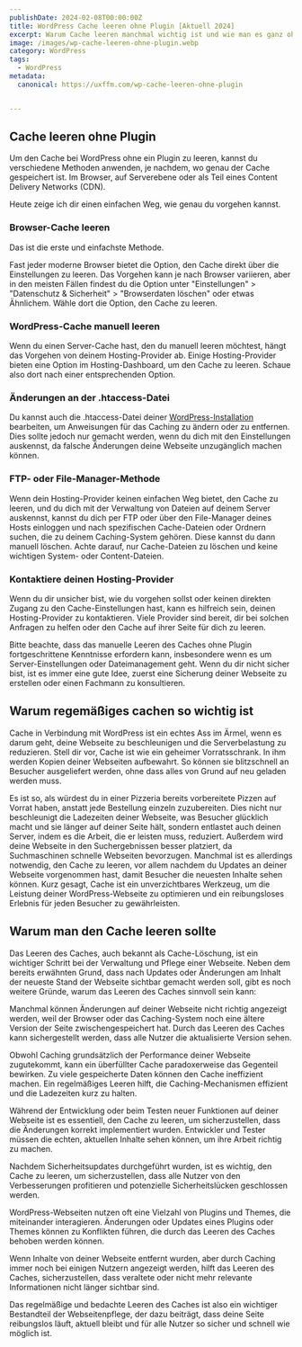 ```yaml
---
publishDate: 2024-02-08T00:00:00Z
title: WordPress Cache leeren ohne Plugin [Aktuell 2024]
excerpt: Warum Cache leeren manchmal wichtig ist und wie man es ganz ohne Plugin schafft.
image: /images/wp-cache-leeren-ohne-plugin.webp
category: WordPress
tags:
  - WordPress
metadata:
  canonical: https://uxffm.com/wp-cache-leeren-ohne-plugin


---
```


## Cache leeren ohne Plugin

Um den Cache bei WordPress ohne ein Plugin zu leeren, kannst du verschiedene Methoden anwenden, je nachdem, wo genau der Cache gespeichert ist. Im Browser, auf Serverebene oder als Teil eines Content Delivery Networks (CDN). 

Heute zeige ich dir einen einfachen Weg, wie genau du vorgehen kannst.

### Browser-Cache leeren

Das ist die erste und einfachste Methode. 

Fast jeder moderne Browser bietet die Option, den Cache direkt über die Einstellungen zu leeren. Das Vorgehen kann je nach Browser variieren, aber in den meisten Fällen findest du die Option unter "Einstellungen" > "Datenschutz & Sicherheit" > "Browserdaten löschen" oder etwas Ähnlichem. Wähle dort die Option, den Cache zu leeren.

### WordPress-Cache manuell leeren

Wenn du einen Server-Cache hast, den du manuell leeren möchtest, hängt das Vorgehen von deinem Hosting-Provider ab. Einige Hosting-Provider bieten eine Option im Hosting-Dashboard, um den Cache zu leeren. Schaue also dort nach einer entsprechenden Option.

### Änderungen an der .htaccess-Datei

Du kannst auch die .htaccess-Datei deiner <a href="/service/wordpress-frankfurt">WordPress-Installation</a> bearbeiten, um Anweisungen für das Caching zu ändern oder zu entfernen. Dies sollte jedoch nur gemacht werden, wenn du dich mit den Einstellungen auskennst, da falsche Änderungen deine Webseite unzugänglich machen können.

### FTP- oder File-Manager-Methode
Wenn dein Hosting-Provider keinen einfachen Weg bietet, den Cache zu leeren, und du dich mit der Verwaltung von Dateien auf deinem Server auskennst, kannst du dich per FTP oder über den File-Manager deines Hosts einloggen und nach spezifischen Cache-Dateien oder Ordnern suchen, die zu deinem Caching-System gehören. Diese kannst du dann manuell löschen. Achte darauf, nur Cache-Dateien zu löschen und keine wichtigen System- oder Content-Dateien.

### Kontaktiere deinen Hosting-Provider

Wenn du dir unsicher bist, wie du vorgehen sollst oder keinen direkten Zugang zu den Cache-Einstellungen hast, kann es hilfreich sein, deinen Hosting-Provider zu kontaktieren. Viele Provider sind bereit, dir bei solchen Anfragen zu helfen oder den Cache auf ihrer Seite für dich zu leeren.

Bitte beachte, dass das manuelle Leeren des Caches ohne Plugin fortgeschrittene Kenntnisse erfordern kann, insbesondere wenn es um Server-Einstellungen oder Dateimanagement geht. Wenn du dir nicht sicher bist, ist es immer eine gute Idee, zuerst eine Sicherung deiner Webseite zu erstellen oder einen Fachmann zu konsultieren.

## Warum regemäßiges cachen so wichtig ist

Cache in Verbindung mit WordPress ist ein echtes Ass im Ärmel, wenn es darum geht, deine Webseite zu beschleunigen und die Serverbelastung zu reduzieren. Stell dir vor, Cache ist wie ein geheimer Vorratsschrank. In ihm werden Kopien deiner Webseiten aufbewahrt. So können sie blitzschnell an Besucher ausgeliefert werden, ohne dass alles von Grund auf neu geladen werden muss.


Es ist so, als würdest du in einer Pizzeria bereits vorbereitete Pizzen auf Vorrat haben, anstatt jede Bestellung einzeln zuzubereiten. Dies nicht nur beschleunigt die Ladezeiten deiner Webseite, was Besucher glücklich macht und sie länger auf deiner Seite hält, sondern entlastet auch deinen Server, indem es die Arbeit, die er leisten muss, reduziert. Außerdem wird deine Webseite in den Suchergebnissen besser platziert, da Suchmaschinen schnelle Webseiten bevorzugen. Manchmal ist es allerdings notwendig, den Cache zu leeren, vor allem nachdem du Updates an deiner Webseite vorgenommen hast, damit Besucher die neuesten Inhalte sehen können. Kurz gesagt, Cache ist ein unverzichtbares Werkzeug, um die Leistung deiner WordPress-Webseite zu optimieren und ein reibungsloses Erlebnis für jeden Besucher zu gewährleisten.

## Warum man den Cache leeren sollte

Das Leeren des Caches, auch bekannt als Cache-Löschung, ist ein wichtiger Schritt bei der Verwaltung und Pflege einer Webseite. Neben dem bereits erwähnten Grund, dass nach Updates oder Änderungen am Inhalt der neueste Stand der Webseite sichtbar gemacht werden soll, gibt es noch weitere Gründe, warum das Leeren des Caches sinnvoll sein kann:

Manchmal können Änderungen auf deiner Webseite nicht richtig angezeigt werden, weil der Browser oder das Caching-System noch eine ältere Version der Seite zwischengespeichert hat. Durch das Leeren des Caches kann sichergestellt werden, dass alle Nutzer die aktualisierte Version sehen.

Obwohl Caching grundsätzlich der Performance deiner Webseite zugutekommt, kann ein überfüllter Cache paradoxerweise das Gegenteil bewirken. Zu viele gespeicherte Daten können den Cache ineffizient machen. Ein regelmäßiges Leeren hilft, die Caching-Mechanismen effizient und die Ladezeiten kurz zu halten.

Während der Entwicklung oder beim Testen neuer Funktionen auf deiner Webseite ist es essentiell, den Cache zu leeren, um sicherzustellen, dass die Änderungen korrekt implementiert wurden. Entwickler und Tester müssen die echten, aktuellen Inhalte sehen können, um ihre Arbeit richtig zu machen.

Nachdem Sicherheitsupdates durchgeführt wurden, ist es wichtig, den Cache zu leeren, um sicherzustellen, dass alle Nutzer von den Verbesserungen profitieren und potenzielle Sicherheitslücken geschlossen werden.

WordPress-Webseiten nutzen oft eine Vielzahl von Plugins und Themes, die miteinander interagieren. Änderungen oder Updates eines Plugins oder Themes können zu Konflikten führen, die durch das Leeren des Caches behoben werden können.

Wenn Inhalte von deiner Webseite entfernt wurden, aber durch Caching immer noch bei einigen Nutzern angezeigt werden, hilft das Leeren des Caches, sicherzustellen, dass veraltete oder nicht mehr relevante Informationen nicht länger sichtbar sind.

Das regelmäßige und bedachte Leeren des Caches ist also ein wichtiger Bestandteil der Webseitenpflege, der dazu beiträgt, dass deine Seite reibungslos läuft, aktuell bleibt und für alle Nutzer so sicher und schnell wie möglich ist.


